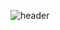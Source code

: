 ![header](https://capsule-render.vercel.app/api?type=wave&color=auto&height=300&section=header&text=capsule%20render&fontSize=90)

<!---
KingOfSilver/KingOfSilver is a ✨ special ✨ repository because its `README.md` (this file) appears on your GitHub profile.
You can click the Preview link to take a look at your changes.
--->
